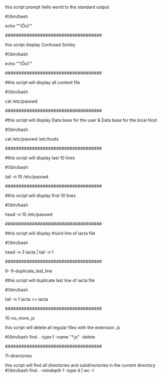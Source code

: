 this script prompt hello world to the standard output

#!/bin/bash

echo "\"(Ôo)'"

####################################

this script display Confused Smiley

#!/bin/bash

echo "\"(Ôo)'"

####################################

#this script will display all content file

#!/bin/bash

cat /etc/passwd


####################################

#this script will display Data base for the user & Data base for the local Host

#!/bin/bash

cat /etc/passwd /etc/hosts



####################################

#this script will display last 10 lines

#!/bin/bash

tail -n 10 /etc/passwd



####################################

#this script will display first 10 lines

#!/bin/bash

head -n 10 /etc/passwd

####################################

#this script will display thuird line of iacta file

#!/bin/bash

head -n 3 iacta | tail -n 1

####################################

9- 9-duplicate_last_line

#this script will duplicate last  line of iacta file

#!/bin/bash

tail -n 1 iacta >> iacta

####################################

10-no_more_js


this script will delete all regular  files with the extension .js

#!/bin/bash
find . -type f -name "*.js" -delete

####################################

11-directories

this script will find  all directories and subdirectories in the current directory
#!/bin/bash
find . -mindepth 1 -type d | wc -l  
